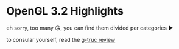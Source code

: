 # OpenGL 3.2 Highlights

eh sorry, too many  :kissing_heart:, you can find them divided per categories  :arrow_forward:

to consular yourself, read the [g-truc review](http://www.g-truc.net/post-0170.html)
